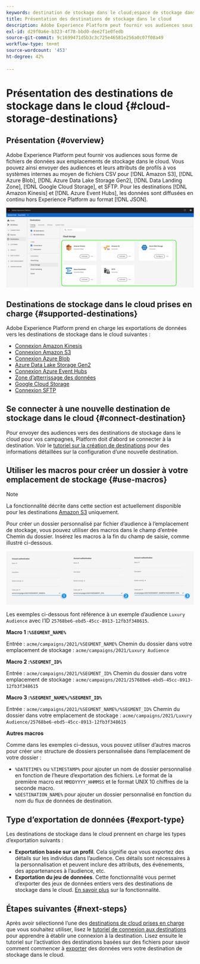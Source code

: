 ```yaml
---
keywords: destination de stockage dans le cloud;espace de stockage dans le cloud
title: Présentation des destinations de stockage dans le cloud
description: Adobe Experience Platform peut fournir vos audiences sous forme de fichiers de données à vos emplacements de stockage dans le cloud Amazon S3, AWS Kinesis, Azure Event Hubs ou SFTP.
exl-id: d29f0a6e-b323-4f78-bbd0-dee2f1e0fedb
source-git-commit: 9c1699471d5b3c3c725e46581e256a0c07f08a49
workflow-type: tm+mt
source-wordcount: '453'
ht-degree: 42%

---
```


# Présentation des destinations de stockage dans le cloud {#cloud-storage-destinations}

## Présentation {#overview}

Adobe Experience Platform peut fournir vos audiences sous forme de fichiers de données aux emplacements de stockage dans le cloud. Vous pouvez ainsi envoyer des audiences et leurs attributs de profils à vos systèmes internes au moyen de fichiers CSV pour [!DNL Amazon S3], [!DNL Azure Blob], [!DNL Azure Data Lake Storage Gen2], [!DNL Data Landing Zone], [!DNL Google Cloud Storage], et SFTP. Pour les destinations [!DNL Amazon Kinesis] et [!DNL Azure Event Hubs], les données sont diffusées en continu hors Experience Platform au format [!DNL JSON].

![Destinations de stockage dans le cloud Adobe](../../assets/catalog/cloud-storage/cloud-storage-destinations.png)

## Destinations de stockage dans le cloud prises en charge {#supported-destinations}

Adobe Experience Platform prend en charge les exportations de données vers les destinations de stockage dans le cloud suivantes :

* [Connexion Amazon Kinesis](amazon-kinesis.md)
* [Connexion Amazon S3](amazon-s3.md)
* [Connexion Azure Blob](azure-blob.md)
* [Azure Data Lake Storage Gen2](adls-gen2.md)
* [Connexion Azure Event Hubs](azure-event-hubs.md)
* [Zone d’atterrissage des données](data-landing-zone.md)
* [Google Cloud Storage](google-cloud-storage.md)
* [Connexion SFTP](sftp.md)

## Se connecter à une nouvelle destination de stockage dans le cloud {#connect-destination}

Pour envoyer des audiences vers des destinations de stockage dans le cloud pour vos campagnes, Platform doit d’abord se connecter à la destination. Voir le [tutoriel sur la création de destinations](../../ui/connect-destination.md) pour des informations détaillées sur la configuration d’une nouvelle destination.


## Utiliser les macros pour créer un dossier à votre emplacement de stockage {#use-macros}

>[!NOTE]
>
> La fonctionnalité décrite dans cette section est actuellement disponible pour les destinations [Amazon S3](amazon-s3.md) uniquement.

Pour créer un dossier personnalisé par fichier d’audience à l’emplacement de stockage, vous pouvez utiliser des macros dans le champ d’entrée Chemin du dossier. Insérez les macros à la fin du champ de saisie, comme illustré ci-dessous.

![Utiliser des macros pour créer un dossier dans votre espace de stockage](../../assets/catalog/cloud-storage/workflow/macros-folder-path.png)

Les exemples ci-dessous font référence à un exemple d’audience `Luxury Audience` avec l’ID `25768be6-ebd5-45cc-8913-12fb3f348615`.

**Macro 1 :`%SEGMENT_NAME%`**

Entrée : `acme/campaigns/2021/%SEGMENT_NAME%`
Chemin du dossier dans votre emplacement de stockage : `acme/campaigns/2021/Luxury Audience`

**Macro 2 :`%SEGMENT_ID%`**

Entrée : `acme/campaigns/2021/%SEGMENT_ID%`
Chemin du dossier dans votre emplacement de stockage : `acme/campaigns/2021/25768be6-ebd5-45cc-8913-12fb3f348615`

**Macro 3 :`%SEGMENT_NAME%/%SEGMENT_ID%`**

Entrée : `acme/campaigns/2021/%SEGMENT_NAME%/%SEGMENT_ID%`
Chemin du dossier dans votre emplacement de stockage : `acme/campaigns/2021/Luxury Audience/25768be6-ebd5-45cc-8913-12fb3f348615`

**Autres macros**

Comme dans les exemples ci-dessus, vous pouvez utiliser d’autres macros pour créer une structure de dossiers personnalisée dans l’emplacement de votre dossier :

* `%DATETIME%` ou `%TIMESTAMP%` pour ajouter un nom de dossier personnalisé en fonction de l’heure d’exportation des fichiers. Le format de la première macro est `MMDDYYYY_HHMMSS` et le format UNIX 10 chiffres de la seconde macro.
* `%DESTINATION_NAME%` pour ajouter un dossier personnalisé en fonction du nom du flux de données de destination.

## Type d’exportation de données {#export-type}

Les destinations de stockage dans le cloud prennent en charge les types d’exportation suivants :
* **Exportation basée sur un profil**. Cela signifie que vous exportez des détails sur les individus dans l’audience. Ces détails sont nécessaires à la personnalisation et peuvent inclure des attributs, des événements, des appartenances à l’audience, etc.
* **Exportation du jeu de données**. Cette fonctionnalité vous permet d’exporter des jeux de données entiers vers des destinations de stockage dans le cloud. [En savoir plus](/help/destinations/ui/export-datasets.md) sur la fonctionnalité.

## Étapes suivantes {#next-steps}

Après avoir sélectionné l’une des [ destinations de cloud prises en charge](#supported-destinations) que vous souhaitez utiliser, lisez le [tutoriel de connexion aux destinations](/help/destinations/ui/connect-destination.md) pour apprendre à établir une connexion à la destination. Lisez ensuite le tutoriel sur l’activation des destinations basées sur des fichiers pour savoir comment commencer à [exporter](/help/destinations/ui/activate-batch-profile-destinations.md) des données vers votre destination de stockage dans le cloud.
